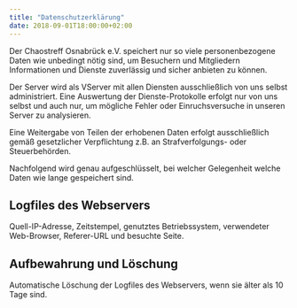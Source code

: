 ```yaml
---
title: "Datenschutzerklärung"
date: 2018-09-01T18:00:00+02:00
---
```


Der Chaostreff Osnabrück e.V. speichert nur so viele personenbezogene Daten wie unbedingt nötig sind, um Besuchern und Mitgliedern Informationen und Dienste zuverlässig und sicher anbieten zu können.

Der Server wird als VServer mit allen Diensten ausschließlich von uns selbst administriert. Eine Auswertung der Dienste-Protokolle erfolgt nur von uns selbst und auch nur, um mögliche Fehler oder Einruchsversuche in unseren Server zu analysieren.

Eine Weitergabe von Teilen der erhobenen Daten erfolgt ausschließlich gemäß gesetzlicher Verpflichtung z.B. an Strafverfolgungs- oder Steuerbehörden.

Nachfolgend wird genau aufgeschlüsselt, bei welcher Gelegenheit welche Daten wie lange gespeichert sind.

## Logfiles des Webservers
Quell-IP-Adresse, Zeitstempel, genutztes Betriebssystem, verwendeter Web-Browser, Referer-URL und besuchte Seite. 

## Aufbewahrung und Löschung
Automatische Löschung der Logfiles des Webservers, wenn sie älter als 10 Tage sind.  
